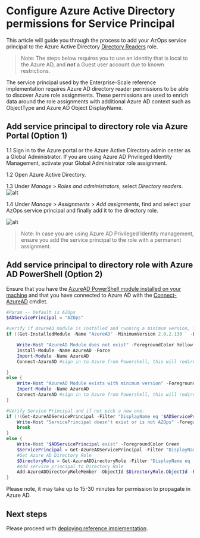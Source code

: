 # Configure Azure Active Directory permissions for Service Principal

This article will guide you through the process to add your AzOps service principal to the  Azure Active Directory [Directory Readers](https://learn.microsoft.com/azure/active-directory/users-groups-roles/directory-assign-admin-roles) role.

> Note: The steps below requires you to use an identity that is local to the Azure AD, and **_not_** a Guest user account due to known restrictions.

The service principal used by the Enterprise-Scale reference implementation requires Azure AD directory reader permissions to be able to discover Azure role assignments. These permissions are used to enrich data around the role assignments with additional Azure AD context such as ObjectType and Azure AD Object DisplayName.

## Add service principal to directory role via Azure Portal (Option 1)

1.1 Sign in to the Azure portal or the Azure Active Directory admin center as a Global Administrator. If you are using Azure AD Privileged Identity Management, activate your Global Administrator role assignment.

1.2 Open Azure Active Directory.

1.3 Under _Manage_ > _Roles and administrators_, select _Directory readers_.
![alt](./media/aad-rolesandadministrators.png)

1.4 Under _Manage_ > _Assignments_ > _Add assignments_, find and select your AzOps service principal and finally add it to the directory role.

![alt](./media/directory-reader.png)

> Note: In case you are using Azure AD Privileged Identity management, ensure you add the service principal to the role with a permanent assignment.

## Add service principal to directory role with Azure AD PowerShell (Option 2)

Ensure that you have the [AzureAD PowerShell module installed on your machine](https://learn.microsoft.com/powershell/module/azuread/?view=azureadps-2.0) and that you have connected to Azure AD with the [Connect-AzureAD](https://learn.microsoft.com/powershell/module/azuread/connect-azuread?view=azureadps-2.0) cmdlet.


````powershell
#Param -- Default is AZOps
$ADServicePrincipal = "AZOps"

#verify if AzureAD module is installed and running a minimum version, if not install with the latest version.
if ((Get-InstalledModule -Name "AzureAD" -MinimumVersion 2.0.2.130 ` -ErrorAction SilentlyContinue) -eq $null) {

    Write-Host "AzureAD Module does not exist" -ForegroundColor Yellow
    Install-Module -Name AzureAD -Force
    Import-Module -Name AzureAD
    Connect-AzureAD #sign in to Azure from Powershell, this will redirect you to a webbrowser for authentication, if required

}
else {
    Write-Host "AzureAD Module exists with minimum version" -ForegroundColor Yellow
    Import-Module -Name AzureAD
    Connect-AzureAD #sign in to Azure from Powershell, this will redirect you to a webbrowser for authentication, if required
}

#Verify Service Principal and if not pick a new one.
if (!(Get-AzureADServicePrincipal -Filter "DisplayName eq '$ADServicePrincipal'")) { 
    Write-Host "ServicePrincipal doesn't exist or is not AZOps" -ForegroundColor Red
    break
}
else { 
    Write-Host "$ADServicePrincipal exist" -ForegroundColor Green
    $ServicePrincipal = Get-AzureADServicePrincipal -Filter "DisplayName eq '$ADServicePrincipal'"
    #Get Azure AD Directory Role
    $DirectoryRole = Get-AzureADDirectoryRole -Filter "DisplayName eq 'Directory Readers'"
    #Add service principal to Directory Role
    Add-AzureADDirectoryRoleMember -ObjectId $DirectoryRole.ObjectId -RefObjectId $ServicePrincipal.ObjectId
}
````

Please note, it may take up to 15-30 minutes for permission to propagate in Azure AD.

## Next steps

Please proceed with [deploying reference implementation](./ALZ-Deploy-reference-implementations).
